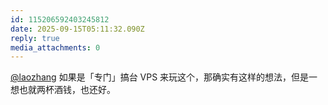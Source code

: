 ```yaml
---
id: 115206592403245812
date: 2025-09-15T05:11:32.090Z
reply: true
media_attachments: 0
---
```


[@laozhang](https://suo.si/@laozhang) 如果是「专门」搞台 VPS 来玩这个，那确实有这样的想法，但是一想也就两杯酒钱，也还好。

